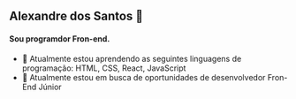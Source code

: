 ## Alexandre dos Santos 👋

#### Sou programdor Fron-end. 

- 🌱 Atualmente estou aprendendo as seguintes linguagens de programação: HTML, CSS, React, JavaScript
- 🔭 Atualmente estou em busca de oportunidades de desenvolvedor Fron-End Júnior

<!--
**alexandrericci/alexandrericci** is a ✨ _special_ ✨ repository because its `README.md` (this file) appears on your GitHub profile.

Here are some ideas to get you started:

- 🔭 I’m currently working on ...
- 🌱 I’m currently learning ...
- 👯 I’m looking to collaborate on ...
- 🤔 I’m looking for help with ...
- 💬 Ask me about ...
- 📫 How to reach me: ...
- 😄 Pronouns: ...
- ⚡ Fun fact: ...
-->
